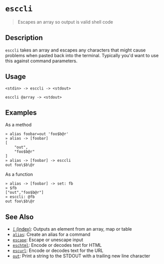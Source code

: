 # `esccli`

> Escapes an array so output is valid shell code

## Description

`esccli` takes an array and escapes any characters that might cause problems
when pasted back into the terminal. Typically you'd want to use this against
command parameters.

## Usage

```
<stdin> -> esccli -> <stdout>

esccli @array -> <stdout>
```

## Examples

As a method

```
» alias foobar=out 'foo$b@r'
» alias -> [foobar]
[
    "out",
    "foo$b@r"
]
» alias -> [foobar] -> esccli
out foo\$b\@r
```

As a function

```
» alias -> [foobar] -> set: fb
» $fb
["out","foo$b@r"]
» esccli: @fb
out foo\$b\@r
```

## See Also

- [`[` (index)](./index2.md):
  Outputs an element from an array, map or table
- [`alias`](./alias.md):
  Create an alias for a command
- [`escape`](./escape.md):
  Escape or unescape input
- [`eschtml`](./eschtml.md):
  Encode or decodes text for HTML
- [`escurl`](./escurl.md):
  Encode or decodes text for the URL
- [`out`](./out.md):
  Print a string to the STDOUT with a trailing new line character
